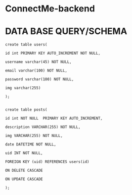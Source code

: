 # ConnectMe-backend

# DATA BASE QUERY/SCHEMA


	create table users(

	id int PRIMARY KEY AUTO_INCREMENT NOT NULL,

 	username varchar(45) NOT NULL,
	
 	email varchar(100) NOT NULL,
	
 	password varchar(100) NOT NULL,
	
 	img varchar(255) 
	
 	);


	create table posts(
	
 	id int NOT NULL  PRIMARY KEY AUTO_INCREMENT,
	
 	description VARCHAR(255) NOT NULL,
	
 	img VARCHAR(255) NOT NULL,
	
 	date DATETIME NOT NULL,
	
 	uid INT NOT NULL,
	
 	FOREIGN KEY (uid) REFERENCES users(id)
	
 	ON DELETE CASCADE
	
 	ON UPDATE CASCADE
	
 	);
